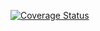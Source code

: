 [![Coverage Status](https://coveralls.io/repos/github/chrisribia/FlaskBlog/badge.svg?branch=master)](https://coveralls.io/github/chrisribia/FlaskBlog?branch=master)
